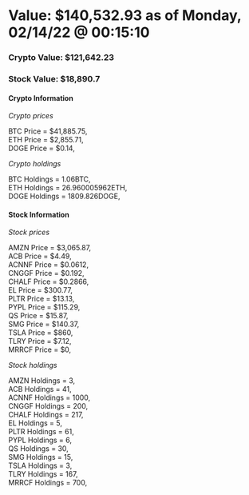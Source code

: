 # Value: $140,532.93 as of Monday, 02/14/22 @ 00:15:10 

### Crypto Value: $121,642.23

### Stock Value: $18,890.7

#### Crypto Information 
*Crypto prices* 

BTC Price = $41,885.75,  
ETH Price = $2,855.71,  
DOGE Price = $0.14,  


*Crypto holdings* 

BTC Holdings = 1.06BTC,  
ETH Holdings = 26.960005962ETH,  
DOGE Holdings = 1809.826DOGE,  


#### Stock Information 

*Stock prices* 

AMZN Price = $3,065.87,  
ACB Price = $4.49,  
ACNNF Price = $0.0612,  
CNGGF Price = $0.192,  
CHALF Price = $0.2866,  
EL Price = $300.77,  
PLTR Price = $13.13,  
PYPL Price = $115.29,  
QS Price = $15.87,  
SMG Price = $140.37,  
TSLA Price = $860,  
TLRY Price = $7.12,  
MRRCF Price = $0,  


*Stock holdings* 

AMZN Holdings = 3,  
ACB Holdings = 41,  
ACNNF Holdings = 1000,  
CNGGF Holdings = 200,  
CHALF Holdings = 217,  
EL Holdings = 5,  
PLTR Holdings = 61,  
PYPL Holdings = 6,  
QS Holdings = 30,  
SMG Holdings = 15,  
TSLA Holdings = 3,  
TLRY Holdings = 167,  
MRRCF Holdings = 700,  


